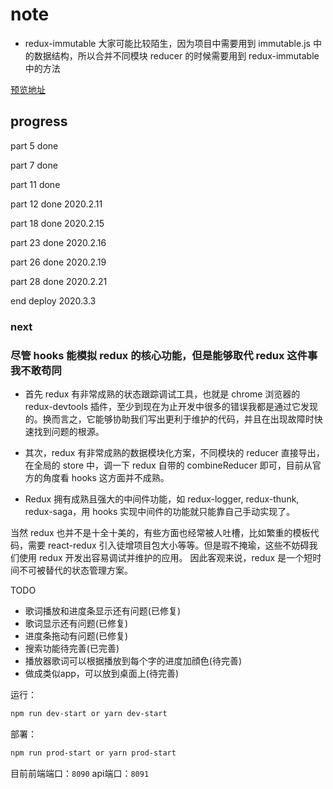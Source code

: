 # note

- redux-immutable 大家可能比较陌生，因为项目中需要用到 immutable.js 中的数据结构，所以合并不同模块 reducer 的时候需要用到 redux-immutable 中的方法

[预览地址](http://golderbrother.cn:8090/#/recommend)

## progress

part 5 done

part 7 done

part 11 done

part 12 done 2020.2.11

part 18 done 2020.2.15

part 23 done 2020.2.16

part 26 done 2020.2.19

part 28 done 2020.2.21

end deploy 2020.3.3

### next

### 尽管 hooks 能模拟 redux 的核心功能，但是能够取代 redux 这件事我不敢苟同

- 首先 redux 有非常成熟的状态跟踪调试工具，也就是 chrome 浏览器的 redux-devtools 插件，至少到现在为止开发中很多的错误我都是通过它发现的。换而言之，它能够协助我们写出更利于维护的代码，并且在出现故障时快速找到问题的根源。

- 其次，redux 有非常成熟的数据模块化方案，不同模块的 reducer 直接导出，在全局的 store 中，调一下 redux 自带的 combineReducer 即可，目前从官方的角度看 hooks 这方面并不成熟。

- Redux 拥有成熟且强大的中间件功能，如 redux-logger, redux-thunk, redux-saga，用 hooks 实现中间件的功能就只能靠自己手动实现了。

当然 redux 也并不是十全十美的，有些方面也经常被人吐槽，比如繁重的模板代码，需要 react-redux 引入徒增项目包大小等等。但是瑕不掩瑜，这些不妨碍我们使用 redux 开发出容易调试并维护的应用。
因此客观来说，redux 是一个短时间不可被替代的状态管理方案。

TODO 

- 歌词播放和进度条显示还有问题(已修复)
- 歌词显示还有问题(已修复)
- 进度条拖动有问题(已修复)
- 搜索功能待完善(已完善)
- 播放器歌词可以根据播放到每个字的进度加顔色(待完善)
- 做成类似app，可以放到桌面上(待完善)

运行：

```bash
npm run dev-start or yarn dev-start
```

部署：

```bash
npm run prod-start or yarn prod-start
```

目前前端端口：`8090`
api端口：`8091`
